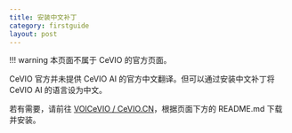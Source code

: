 ```yaml
---
title: 安装中文补丁
category: firstguide
layout: post
---
```

!!! warning
    本页面不属于 CeVIO 的官方页面。

CeVIO 官方并未提供 CeVIO AI 的官方中文翻译。但可以通过安装中文补丁将 CeVIO AI 的语言设为中文。

若有需要，请前往 [VOICeVIO / CeVIO.CN](https://github.com/VOICeVIO/CeVIO.CN)，根据页面下方的 README.md 下载并安装。
